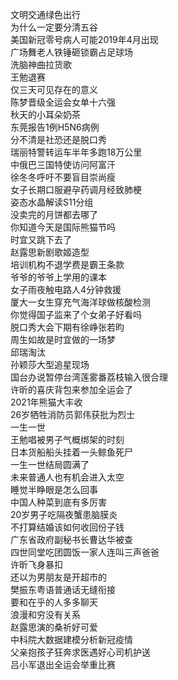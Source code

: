 文明交通绿色出行  
为什么一定要分清五谷  
美国新冠零号病人可能2019年4月出现  
广场舞老人铁锤砸锁霸占足球场  
洗脑神曲拉货歌  
王勉退赛  
仅三天可见存在的意义  
陈梦晋级全运会女单十六强  
秋天的小耳朵奶茶  
东莞报告1例H5N6病例  
分不清是社恐还是脱口秀  
瑞丽特警转运车半年多跑18万公里  
中俄巴三国特使访问阿富汗  
徐冬冬呼吁不要盲目崇尚瘦  
女子长期口服避孕药调月经致肺梗  
姿态水晶解读S11分组  
没卖完的月饼都去哪了  
你知道今天是国际熊猫节吗  
时宜又跳下去了  
赵露思新剧歌姬造型  
培训机构不退学费是霸王条款  
爷爷的爷爷上学用的课本  
女子雨夜触电路人4分钟救援  
厦大一女生穿充气海洋球做核酸检测  
你觉得国子监来了个女弟子好看吗  
脱口秀大会下期有徐峥张若昀  
周生如故是时宜做的一场梦  
邱瑞淘汰  
孙颖莎大型追星现场  
国台办说暂停台湾莲雾番荔枝输入很合理  
许昕的喜庆背包来参加全运会了  
2021年熊猫大丰收  
26岁牺牲消防员郭伟获批为烈士  
一生一世  
王勉唱被男子气概绑架的时刻  
日本货船船头挂着一头鲸鱼死尸  
一生一世结局圆满了  
未来普通人也有机会进入太空  
睡觉半睁眼是怎么回事  
中国人种菜到底有多厉害  
20岁男子吃隔夜蟹患脑膜炎  
不打算结婚该如何收回份子钱  
广东省政府副秘书长曹达华被查  
四世同堂吃团圆饭一家人连叫三声爸爸  
许昕飞身暴扣  
还以为男朋友是开超市的  
樊振东粤语普通话无缝衔接  
要和在乎的人多多聊天  
浪漫和穷没有关系  
赵露思演的桑祈好可爱  
中科院大数据建模分析新冠疫情  
父亲抱孩子狂奔求医遇好心司机护送  
吕小军退出全运会举重比赛  
